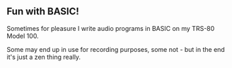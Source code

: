 ## Fun with BASIC!

Sometimes for pleasure I write audio programs in BASIC on my TRS-80 Model 100.

Some may end up in use for recording purposes, some not - but in the end it's just a zen thing really.